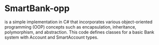 # SmartBank-opp

is a simple implementation in C# that incorporates various object-oriented programming (OOP) concepts such as encapsulation, inheritance, polymorphism, and abstraction. This code defines classes for a basic Bank system with Account and SmartAccount types.
